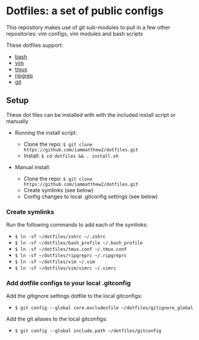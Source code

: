# Dotfiles: a set of public configs

This repository makes use of git sub-modules to pull in a few other repositories:
vim configs, vim modules and bash scripts

These dotfiles support:

* [bash](https://www.gnu.org/software/bash/)
* [vim](https://www.vim.org/)
* [tmux](https://github.com/tmux/tmux)
* [ripgrep](https://github.com/BurntSushi/ripgrep)
* [git](https://git-scm.com/docs/git-config)

## Setup

These dot files can be installed with with the included install script or manually

* Running the install script:
  * Clone the repo: `$ git clone https://github.com/iammatthew2/dotfiles.git`
  * Install: `$ cd dotfiles && . install.sh`

* Manual install:
  * Clone the repo: `$ git clone https://github.com/iammatthew2/dotfiles.git`
  * Create symlinks (see below)
  * Config changes to local .gitconfig settings (see below)

### Create symlinks

Run the following commands to add each of the symlinks:

* `$ ln -sf ~/dotfiles/zshrc ~/.zshrc`
* `$ ln -sf ~/dotfiles/bash_profile ~/.bash_profile`
* `$ ln -sf ~/dotfiles/tmux.conf ~/.tmux.conf`
* `$ ln -sf ~/dotfiles/ripgreprc ~/.ripgreprc`
* `$ ln -sf ~/dotfiles/vim ~/.vim`
* `$ ln -sf ~/dotfiles/vim/vimrc ~/.vimrc`

### Add dotfile configs to your local .gitconfig

Add the gitignore settings dotfile to the local gitconfigs:

* `$ git config --global core.excludesfile ~/dotfiles/gitignore_global`

Add the git aliases to the local gitconfigs:

* `$ git config --global include.path ~/dotfiles/gitconfig`

